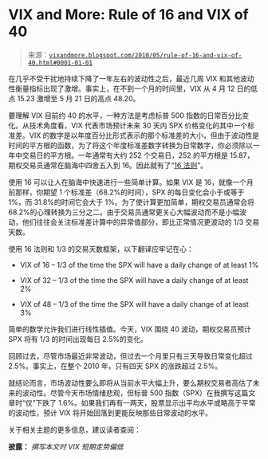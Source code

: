 <!--yml

分类：未分类

日期：2024-05-18 17:09:43

-->

# VIX and More: Rule of 16 and VIX of 40

> 来源：[`vixandmore.blogspot.com/2010/05/rule-of-16-and-vix-of-40.html#0001-01-01`](http://vixandmore.blogspot.com/2010/05/rule-of-16-and-vix-of-40.html#0001-01-01)

在几乎不受干扰地持续下降了一年左右的波动性之后，最近几周 VIX 和其他波动性衡量指标出现了激增。事实上，在不到一个月的时间里，VIX 从 4 月 12 日的低点 15.23 激增至 5 月 21 日的高点 48.20。

要理解 VIX 目前约 40 的水平，一种方法是考虑标普 500 指数的日常百分比变化。从技术角度看，VIX 代表市场预计未来 30 天内 SPX 价格变化的其中一个标准差。VIX 的数字是以年度百分比形式表示的那个标准差的大小，但由于波动性是时间的平方根的函数，为了将这个年度标准差数字转换为日常数字，你必须除以一年中交易日的平方根。一年通常有大约 252 个交易日，252 的平方根是 15.87，期权交易员通常在脑海中四舍五入到 16。因此就有了“[16 法则](http://vixandmore.blogspot.com/search/label/rule%20of%2016)”。

使用 16 可以让人在脑海中快速进行一些简单计算。如果 VIX 是 16，就像一个月前那样，你期望 1 个标准差（68.2%的时间），SPX 的每日变化会小于或等于 1%，而 31.8%的时间它会大于 1%。为了使计算更加简单，期权交易员通常会将 68.2%的心理转换为三分之二。由于交易员通常更关心大幅波动而不是小幅波动，他们往往会关注标准差计算中的异常值部分，即比正常情况更波动的 1/3 交易天数。

使用 16 法则和 1/3 的交易天数框架，以下翻译应牢记在心：

+   VIX of 16 – 1/3 of the time the SPX will have a daily change of at least 1%

+   VIX of 32 – 1/3 of the time the SPX will have a daily change of at least 2%

+   VIX of 48 – 1/3 of the time the SPX will have a daily change of at least 3%

简单的数学允许我们进行线性插值。今天，VIX 围绕 40 波动，期权交易员预计 SPX 将有 1/3 的时间出现每日 2.5%的变化。

回顾过去，尽管市场最近非常波动，但过去一个月里只有三天导致日常变化超过 2.5%。事实上，在整个 2010 年，只有四天 SPX 的涨跌超过 2.5%。

就结论而言，市场波动性要么即将从当前水平大幅上升，要么期权交易者高估了未来的波动性。尽管今天市场情绪悲观，但标普 500 指数（SPX）在我撰写这篇文章时“仅”下跌了 1.6%。如果我们再有一两天，股票显示出平均水平或略高于平常的波动性，预计 VIX 将开始回落到更能反映那些日常波动的水平。

关于相关主题的更多信息，建议读者查阅：

**披露：** *撰写本文时 VIX 短期走势偏低*
